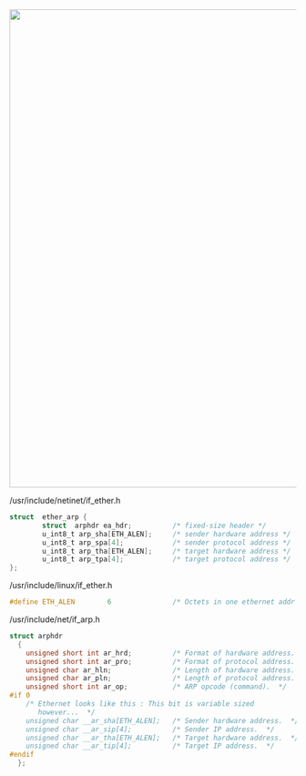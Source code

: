 <img width="840" src="https://user-images.githubusercontent.com/43327056/136646336-c9b37917-5420-4e71-b266-e685e099e680.png">

/usr/include/netinet/if_ether.h

```c
struct  ether_arp {
        struct  arphdr ea_hdr;          /* fixed-size header */
        u_int8_t arp_sha[ETH_ALEN];     /* sender hardware address */
        u_int8_t arp_spa[4];            /* sender protocol address */
        u_int8_t arp_tha[ETH_ALEN];     /* target hardware address */
        u_int8_t arp_tpa[4];            /* target protocol address */
};
```

/usr/include/linux/if_ether.h

```c
#define ETH_ALEN        6               /* Octets in one ethernet addr   */
```

/usr/include/net/if_arp.h

```c
struct arphdr
  {
    unsigned short int ar_hrd;          /* Format of hardware address.  */
    unsigned short int ar_pro;          /* Format of protocol address.  */
    unsigned char ar_hln;               /* Length of hardware address.  */
    unsigned char ar_pln;               /* Length of protocol address.  */
    unsigned short int ar_op;           /* ARP opcode (command).  */
#if 0
    /* Ethernet looks like this : This bit is variable sized
       however...  */
    unsigned char __ar_sha[ETH_ALEN];   /* Sender hardware address.  */
    unsigned char __ar_sip[4];          /* Sender IP address.  */
    unsigned char __ar_tha[ETH_ALEN];   /* Target hardware address.  */
    unsigned char __ar_tip[4];          /* Target IP address.  */
#endif
  };
```